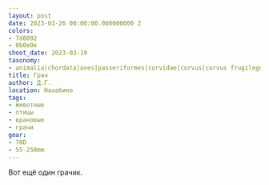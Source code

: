 ```yaml
---
layout: post
date: 2023-03-26 00:00:00.000000000 Z
colors:
- 7d8092
- 0b0e0e
shoot_date: 2023-03-19
taxonomy:
- animalia|chordata|aves|passeriformes|corvidae|corvus|corvus frugilegus
title: Грач
author: Д.Г.
location: Нахабино
tags:
- животные
- птицы
- врановые
- грачи
gear:
- 70D
- 55-250mm
---
```

Вот ещё один грачик.

